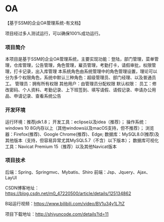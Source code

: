 # OA
【基于SSM的企业OA管理系统-有文档】

项目经过多人测试运行，可以确保100%成功运行。

### 项目简介
本项目是基于SSM的企业OA管理系统，主要实现功能：登陆，部门管理，菜单管理，仓库管理，公告管理，角色管理，雇员管理，考勤打卡，请假审批，权限管理，打卡记录，出入库管理
本系统角色由系统管理中的角色管理设置，理论可以分为多个权限角色，系统中默认三种角色：超级管理员、部门经理、以及普通员工。
管理员：拥有所有权限
其他用户：由管理员分配权限
默认权限：
员工：修改密码、个人资料、考勤记录、上下班签到、填写请假、请假记录、申请办公用品、申请记录、查看系统公告

### 开发环境
运行环境：推荐jdk1.8；
开发工具：eclipse以及idea（推荐）；
操作系统：windows 10 8G内存以上（其他windows以及macOS支持，但不推荐）；
浏览器：Firefox(推荐)、Google Chrome(推荐)、Edge;
数据库：MySQL8.0(推荐)及其他版本（支持，但容易异常尤其MySQL5.7（不含）以下版本）；
数据库可视化工具：Navicat Premium 15（推荐）以及其他Navicat版本

### 项目技术
后端：Spring、Springmvc、Mybatis、Shiro
前端：Jsp、Jquery、Ajax、LayUI



CSDN博客地址：https://blog.csdn.net/m0_47220500/article/details/125134862

B站运行视频：https://www.bilibili.com/video/BV1u34y1L7tZ

项目下载地址：http://shiyuncode.com/details?id=11

